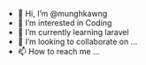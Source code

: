 - 👋 Hi, I’m @munghkawng
- 👀 I’m interested in Coding
- 🌱 I’m currently learning laravel 
- 💞️ I’m looking to collaborate on ...
- 📫 How to reach me ...

<!---
munghkawng/munghkawng is a ✨ special ✨ repository because its `README.md` (this file) appears on your GitHub profile.
You can click the Preview link to take a look at your changes.
--->
